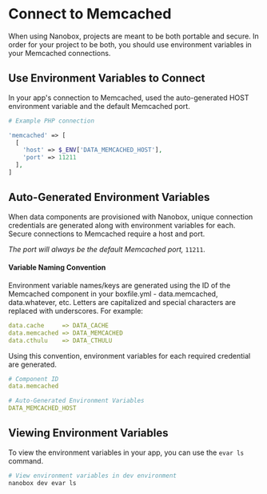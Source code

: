 # Connect to Memcached

When using Nanobox, projects are meant to be both portable and secure. In order for your project to be both, you should use environment variables in your Memcached connections.

## Use Environment Variables to Connect
In your app's connection to Memcached, used the auto-generated HOST environment variable and the default Memcached port.

```php
# Example PHP connection

'memcached' => [
  [
    'host' => $_ENV['DATA_MEMCACHED_HOST'],
    'port' => 11211
  ],
]
```

## Auto-Generated Environment Variables
When data components are provisioned with Nanobox, unique connection credentials are generated along with environment variables for each. Secure connections to Memcached require a host and port.

*The port will always be the default Memcached port,* `11211`.

#### Variable Naming Convention
Environment variable names/keys are generated using the ID of the Memcached component in your boxfile.yml - data.memcached, data.whatever, etc. Letters are capitalized and special characters are replaced with underscores. For example:

```yaml
data.cache     => DATA_CACHE
data.memcached => DATA_MEMCACHED
data.cthulu    => DATA_CTHULU
```

Using this convention, environment variables for each required credential are generated.

```yaml
# Component ID
data.memcached

# Auto-Generated Environment Variables
DATA_MEMCACHED_HOST
```

## Viewing Environment Variables
To view the environment variables in your app, you can use the `evar ls` command.

```bash
# View environment variables in dev environment
nanobox dev evar ls
```
